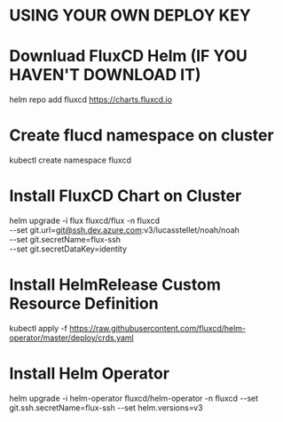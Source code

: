 # USING YOUR OWN DEPLOY KEY

# Downluad FluxCD Helm (IF YOU HAVEN'T DOWNLOAD IT)
helm repo add fluxcd https://charts.fluxcd.io

# Create flucd namespace on cluster
kubectl create namespace fluxcd

# Install FluxCD Chart on Cluster
helm upgrade -i flux fluxcd/flux -n fluxcd \
--set git.url=git@ssh.dev.azure.com:v3/lucasstellet/noah/noah \
--set git.secretName=flux-ssh \
--set git.secretDataKey=identity 

# Install HelmRelease Custom Resource Definition 
kubectl apply -f https://raw.githubusercontent.com/fluxcd/helm-operator/master/deploy/crds.yaml

# Install Helm Operator
helm upgrade -i helm-operator fluxcd/helm-operator -n fluxcd --set git.ssh.secretName=flux-ssh --set helm.versions=v3

<!-- helm upgrade -i helm-operator fluxcd/helm-operator -n fluxcd --set git.ssh.secretName=flux-git-deploy --set configureRepositories.enable=true --set configureRepositories.repositories[0].name=noah --set configureRepositories.repositories[0].url=https://dev.azure.com/lucasstellet/_git/noah  --set configureRepositories.repositories[0].username=lucas.stellet@linkapi.com.br --set configureRepositories.repositories[0].password=28E:vsnh.rdfQYk --set helm.versions=v3 -->


